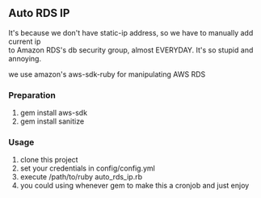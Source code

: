 ## Auto RDS IP

It's because we don't have static-ip address, so we have to manually add current ip  
to Amazon RDS's db security group, almost EVERYDAY. It's so stupid and annoying.  

we use amazon's aws-sdk-ruby for manipulating AWS RDS

### Preparation

1. gem install aws-sdk
2. gem install sanitize

### Usage

1. clone this project  
2. set your credentials in config/config.yml
3. execute /path/to/ruby auto_rds_ip.rb
4. you could using whenever gem to make this a cronjob and just enjoy